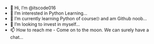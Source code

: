 - 👋 Hi, I’m @itscode016
- 👀 I’m interested in Python Learning...
- 🌱 I’m currently learning Python of course🙄 and am Github noob...
- 💞️ I’m looking to invest in myself...
- 📫 How to reach me - Come on to the moon. We can surely have a chat...

<!---
itscode016/itscode016 is a ✨ special ✨ repository because its `README.md` (this file) appears on your GitHub profile.
You can click the Preview link to take a look at your changes.
--->
